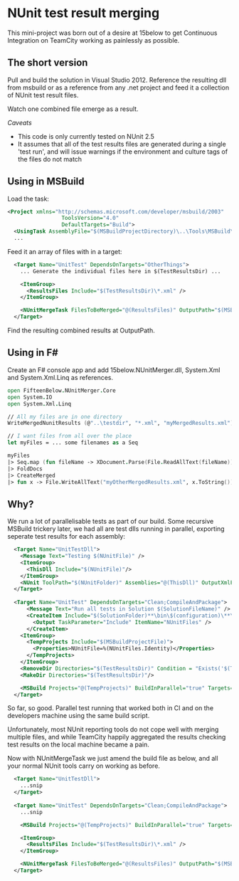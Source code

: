 # NUnit test result merging

This mini-project was born out of a desire at 15below to get Continuous Integration on TeamCity
working as painlessly as possible.

## The short version

Pull and build the solution in Visual Studio 2012. Reference the resulting dll from msbuild or
as a reference from any .net project and feed it a collection of NUnit test result files.

Watch one combined file emerge as a result.

*Caveats*

* This code is only currently tested on NUnit 2.5
* It assumes that all of the test results files are generated during a single 'test run', and will issue warnings if the environment and culture tags of the files do not match

## Using in MSBuild

Load the task:

```xml
<Project xmlns="http://schemas.microsoft.com/developer/msbuild/2003"
				 ToolsVersion="4.0"
				 DefaultTargets="Build">
  <UsingTask AssemblyFile="$(MSBuildProjectDirectory)\..\Tools\MSBuild\15below.NUnitMerger.dll" TaskName="FifteenBelow.NUnitMerger.MSBuild.NUnitMergeTask" />
  ...
```

Feed it an array of files with in a target:

```xml
  <Target Name="UnitTest" DependsOnTargets="OtherThings">
  	... Generate the individual files here in $(TestResultsDir) ...

    <ItemGroup>
      <ResultsFiles Include="$(TestResultsDir)\*.xml" />
    </ItemGroup> 

    <NUnitMergeTask FilesToBeMerged="@(ResultsFiles)" OutputPath="$(MSBuildProjectDirectory)\TestResult.xml" />
  </Target>
 ```

 Find the resulting combined results at OutputPath.

 ## Using in F#

 Create an F# console app and add 15below.NUnitMerger.dll, System.Xml and System.Xml.Linq as references.

```fsharp
open FifteenBelow.NUnitMerger.Core
open System.IO
open System.Xml.Linq

// All my files are in one directory
WriteMergedNunitResults (@"..\testdir", "*.xml", "myMergedResults.xml")

// I want files from all over the place
let myFiles = ... some filenames as a Seq

myFiles
|> Seq.map (fun fileName -> XDocument.Parse(File.ReadAllText(fileName)))
|> FoldDocs
|> CreateMerged
|> fun x -> File.WriteAllText("myOtherMergedResults.xml", x.ToString())

```

## Why?

We run a lot of parallelisable tests as part of our build. Some recursive MSBuild trickery later,
we had all are test dlls running in parallel, exporting seperate test results for each assembly:

```xml
  <Target Name="UnitTestDll">
    <Message Text="Testing $(NUnitFile)" />
    <ItemGroup>
      <ThisDll Include="$(NUnitFile)"/>
    </ItemGroup>
    <NUnit ToolPath="$(NUnitFolder)" Assemblies="@(ThisDll)" OutputXmlFile="$(TestResultsDir)\%(ThisDll.FileName)-test-results.xml" ExcludeCategory="Integration,IntegrationTest,IntegrationsTest,IntegrationTests,IntegrationsTests,Integration Test,Integration Tests,Integrations Tests,Approval Tests" ContinueOnError="true" />
  </Target>
  
  <Target Name="UnitTest" DependsOnTargets="Clean;CompileAndPackage">
      <Message Text="Run all tests in Solution $(SolutionFileName)" />
	  <CreateItem Include="$(SolutionFolder)**\bin\$(configuration)\**\*.Tests.dll" Exclude="$(SolutionFolder)\NuGet**;$(SolutionFolder)**\obj\**\*.Tests.dll;$(SolutionFolder)**\pnunit.tests.dll">
		<Output TaskParameter="Include" ItemName="NUnitFiles" />
	  </CreateItem>
    <ItemGroup>
      <TempProjects Include="$(MSBuildProjectFile)">
        <Properties>NUnitFile=%(NUnitFiles.Identity)</Properties>
      </TempProjects>
    </ItemGroup>
    <RemoveDir Directories="$(TestResultsDir)" Condition = "Exists('$(TestResultsDir)')"/>
    <MakeDir Directories="$(TestResultsDir)"/>

    <MSBuild Projects="@(TempProjects)" BuildInParallel="true" Targets="UnitTestDll" />
  </Target>
```

So far, so good. Parallel test running that worked both in CI and on the developers machine using the same build script.

Unfortunately, most NUnit reporting tools do not cope well with merging multiple files, and while TeamCity happily aggregated
the results checking test results on the local machine became a pain.

Now with NUnitMergeTask we just amend the build file as below, and all your normal NUnit tools carry on working as before.

```xml
  <Target Name="UnitTestDll">
  	...snip
  </Target>
  
  <Target Name="UnitTest" DependsOnTargets="Clean;CompileAndPackage">
  	...snip

    <MSBuild Projects="@(TempProjects)" BuildInParallel="true" Targets="UnitTestDll" />

    <ItemGroup>
      <ResultsFiles Include="$(TestResultsDir)\*.xml" />
    </ItemGroup> 

    <NUnitMergeTask FilesToBeMerged="@(ResultsFiles)" OutputPath="$(MSBuildProjectDirectory)\TestResult.xml" />
  </Target>
```